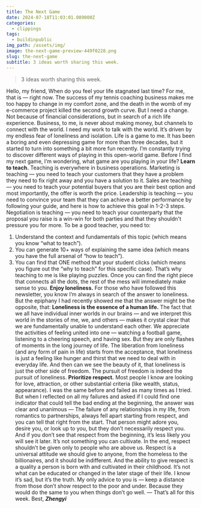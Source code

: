 ```yaml
---
title: The Next Game
date: 2024-07-18T11:03:01.089000Z
categories:
  - clippings
tags:
  - buildinpublic
img_path: /assets/img/
image: the-next-game-preview-449f0228.png
slug: the-next-game
subtitle: 3 ideas worth sharing this week.
---
```


> 3 ideas worth sharing this week.

Hello, my friend,
When do you feel your life stagnated last time? For me, that is — right now. 
The success of my tennis coaching business makes me too happy to change in my comfort zone, and the death in the womb of my e-commerce project killed the second growth curve.
But I need a change. Not because of financial considerations, but in search of a rich life experience. 
Business, to me, is never about making money, but channels to connect with the world. I need my work to talk with the world. It’s driven by my endless fear of loneliness and isolation.
Life is a game to me. It has been a boring and even depressing game for more than three decades, but it started to turn into something a bit more fun recently. 
I’m constantly trying to discover different ways of playing in this open-world game. Before I find my next game, I’m wondering, what game are you playing in your life?
**Learn to teach.**
Teaching is everywhere in business operations.
Marketing is teaching — you need to teach your customers that they have a problem they need to fix right away and you have a solution to it.
Sales are teaching — you need to teach your potential buyers that you are their best option and most importantly, the offer is worth the price.
Leadership is teaching — you need to convince your team that they can achieve a better performance by following your guide, and here is how to achieve this goal in 1-2-3 steps.
Negotiation is teaching — you need to teach your counterparty that the proposal you raise is a win-win for both parties and that they shouldn't pressure you for more.
To be a good teacher, you need to:
1. Understand the context and fundamentals of this topic (which means you know “what to teach”).
2. You can generate 10+ ways of explaining the same idea (which means you have the full arsenal of “how to teach”).
3. You can find that ONE method that your student clicks (which means you figure out the “why to teach” for this specific case).
That’s why teaching to me is like playing puzzles. 
Once you can find the right piece that connects all the dots, the rest of the mess will immediately make sense to you. 
**Enjoy loneliness.**
For those who have followed this newsletter, you know I’m always in search of the answer to loneliness. But the epiphany I had recently showed me that the answer might be the opposite, that:
**Loneliness is the essence of a human life.**
The fact that we all have individual inner worlds in our brains — and we interpret this world in the stories of me, we, and others — makes it crystal clear that we are fundamentally unable to understand each other.
We appreciate the activities of feeling united into one — watching a football game, listening to a cheering speech, and having sex. But they are only flashes of moments in the long journey of life. 
The liberation from loneliness (and any form of pain in life) starts from the acceptance, that loneliness is just a feeling like hunger and thirst that we need to deal with in everyday life. 
And then can we see the beauty of it, that loneliness is just the other side of freedom. 
The pursuit of freedom is indeed the pursuit of loneliness.
**Prioritize respect.**
Most people I know are looking for love, attraction, or other substantial criteria (like wealth, status, appearance). 
I was the same before and failed as many times as I tried.
But when I reflected on all my failures and asked if I could find one indicator that could tell the bad ending at the beginning, the answer was clear and unanimous —
The failure of any relationships in my life, from romantics to partnerships, always fell apart starting from respect, and you can tell that right from the start.
That person might adore you, desire you, or look up to you, but they don’t necessarily respect you. And if you don’t see that respect from the beginning, it’s less likely you will see it later. It’s not something you can cultivate.
In the end, respect shouldn’t be given only to people who are above us. Respect is a universal attitude we should give to anyone, from the homeless to the billionaires, and it should be indifferent.
And the ability to give respect is a quality a person is born with and cultivated in their childhood. It’s not what can be educated or changed in the later stage of their life. I know it’s sad, but it’s the truth.
My only advice to you is — keep a distance from those don’t show respect to the poor and under. Because they would do the same to you when things don’t go well.
—
That’s all for this week.
Best,
_**Zhengyi**_
